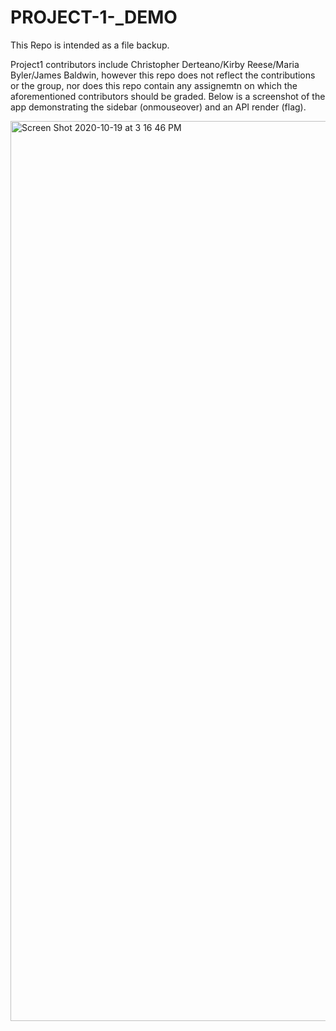 # PROJECT-1-_DEMO
This Repo is intended as a file backup. 

Project1 contributors include Christopher Derteano/Kirby Reese/Maria Byler/James Baldwin, however this repo does not reflect the contributions or the group, nor does this repo contain any assignemtn on which the aforementioned contributors should be graded. Below is a screenshot of the app demonstrating the sidebar (onmouseover) and an API render (flag).

<img width="1440" alt="Screen Shot 2020-10-19 at 3 16 46 PM" src="https://user-images.githubusercontent.com/70229636/96501493-69e70a00-121e-11eb-897c-3f0c9bd9a092.png">